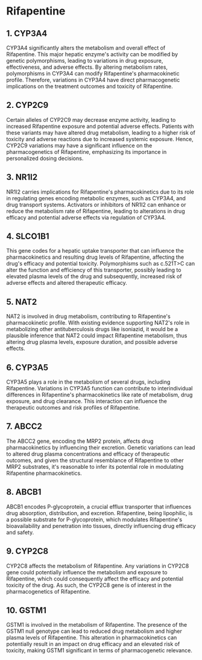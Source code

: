 # Rifapentine

## 1. CYP3A4
CYP3A4 significantly alters the metabolism and overall effect of Rifapentine. This major hepatic enzyme's activity can be modified by genetic polymorphisms, leading to variations in drug exposure, effectiveness, and adverse effects. By altering metabolism rates, polymorphisms in CYP3A4 can modify Rifapentine's pharmacokinetic profile. Therefore, variations in CYP3A4 have direct pharmacogenetic implications on the treatment outcomes and toxicity of Rifapentine.

## 2. CYP2C9
Certain alleles of CYP2C9 may decrease enzyme activity, leading to increased Rifapentine exposure and potential adverse effects. Patients with these variants may have altered drug metabolism, leading to a higher risk of toxicity and adverse reactions due to increased systemic exposure. Hence, CYP2C9 variations may have a significant influence on the pharmacogenetics of Rifapentine, emphasizing its importance in personalized dosing decisions.

## 3. NR1I2
NR1I2 carries implications for Rifapentine's pharmacokinetics due to its role in regulating genes encoding metabolic enzymes, such as CYP3A4, and drug transport systems. Activators or inhibitors of NR1I2 can enhance or reduce the metabolism rate of Rifapentine, leading to alterations in drug efficacy and potential adverse effects via regulation of CYP3A4.

## 4. SLCO1B1
This gene codes for a hepatic uptake transporter that can influence the pharmacokinetics and resulting drug levels of Rifapentine, affecting the drug's efficacy and potential toxicity. Polymorphisms such as c.521T>C can alter the function and efficiency of this transporter, possibly leading to elevated plasma levels of the drug and subsequently, increased risk of adverse effects and altered therapeutic efficacy.

## 5. NAT2
NAT2 is involved in drug metabolism, contributing to Rifapentine's pharmacokinetic profile. With existing evidence supporting NAT2's role in metabolizing other antituberculosis drugs like isoniazid, it would be a plausible inference that NAT2 could impact Rifapentine metabolism, thus altering drug plasma levels, exposure duration, and possible adverse effects.

## 6. CYP3A5
CYP3A5 plays a role in the metabolism of several drugs, including Rifapentine. Variations in CYP3A5 function can contribute to interindividual differences in Rifapentine's pharmacokinetics like rate of metabolism, drug exposure, and drug clearance. This interaction can influence the therapeutic outcomes and risk profiles of Rifapentine.

## 7. ABCC2
The ABCC2 gene, encoding the MRP2 protein, affects drug pharmacokinetics by influencing their excretion. Genetic variations can lead to altered drug plasma concentrations and efficacy of therapeutic outcomes, and given the structural resemblance of Rifapentine to other MRP2 substrates, it's reasonable to infer its potential role in modulating Rifapentine pharmacokinetics.

## 8. ABCB1
ABCB1 encodes P-glycoprotein, a crucial efflux transporter that influences drug absorption, distribution, and excretion. Rifapentine, being lipophilic, is a possible substrate for P-glycoprotein, which modulates Rifapentine's bioavailability and penetration into tissues, directly influencing drug efficacy and safety.

## 9. CYP2C8
CYP2C8 affects the metabolism of Rifapentine. Any variations in CYP2C8 gene could potentially influence the metabolism and exposure to Rifapentine, which could consequently affect the efficacy and potential toxicity of the drug. As such, the CYP2C8 gene is of interest in the pharmacogenetics of Rifapentine.

## 10. GSTM1
GSTM1 is involved in the metabolism of Rifapentine. The presence of the GSTM1 null genotype can lead to reduced drug metabolism and higher plasma levels of Rifapentine. This alteration in pharmacokinetics can potentially result in an impact on drug efficacy and an elevated risk of toxicity, making GSTM1 significant in terms of pharmacogenetic relevance.

